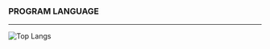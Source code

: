 ### PROGRAM LANGUAGE
___
![Top Langs](https://github-readme-stats.vercel.app/api/top-langs/?username=aranaywa&count_private=true&show_icons=true&theme=radical)
